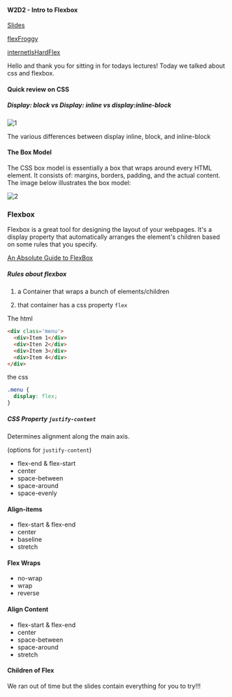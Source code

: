 #### W2D2 - Intro to Flexbox

[Slides](https://docs.google.com/presentation/d/1aQU5ZdM9WTDZ8jE71n_MH_iUyJMyOUFF1G3Sfa6Xz_M/edit#slide=id.g36f3efe562_2_266)

[flexFroggy](https://flexboxfroggy.com/)

[internetIsHardFlex](https://internetingishard.com/html-and-css/flexbox/)

Hello and thank you for sitting in for todays lectures! Today we talked about css and flexbox.

#### Quick review on CSS

##### Display: block vs Display: inline vs display:inline-block

![1](https://i.stack.imgur.com/mGTYI.png)

The various differences between display inline, block, and inline-block

#### The Box Model

The CSS box model is essentially a box that wraps around every HTML element. It consists of: margins, borders, padding, and the actual content. The image below illustrates the box model:

![2](https://www.topalovich.com/wp-content/uploads/2017/09/Box_Model.png)

### Flexbox

Flexbox is a great tool for designing the layout of your webpages. It's a display property that automatically arranges the element's children based on some rules that you specify.

[An Absolute Guide to FlexBox](https://css-tricks.com/snippets/css/a-guide-to-flexbox/)

##### Rules about flexbox

1) a Container that wraps a bunch of elements/children

2) that container has a css property `flex`


The html
```html
<div class='menu'>
  <div>Item 1</div>
  <div>Iten 2</div>
  <div>Item 3</div>
  <div>Item 4</div>
</div>
```

the css

```css
.menu {
  display: flex;
}
```

##### CSS Property `justify-content`

Determines alignment along the main axis.

(options for `justify-content`)

- flex-end & flex-start
- center
- space-between
- space-around
- space-evenly

#### Align-items

- flex-start & flex-end
- center
- baseline
- stretch

#### Flex Wraps

- no-wrap
- wrap
- reverse

#### Align Content

- flex-start & flex-end
- center
- space-between
- space-around
- stretch


#### Children of Flex

We ran out of time but the slides contain everything for you to try!!!